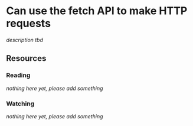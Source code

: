 # Can use the fetch API to make HTTP requests

_description tbd_

## Resources

### Reading

_nothing here yet, please add something_

### Watching

_nothing here yet, please add something_
